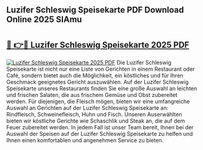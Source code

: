 ## Luzifer Schleswig Speisekarte PDF Download Online 2025 SIAmu

# <h2><a href="http://gc61li2.nevu.top/?p=Luzifer+Schleswig+Speisekarte">🔗 👉🔴 Luzifer Schleswig Speisekarte 2025 PDF</a></h2>

[![Luzifer Schleswig Speisekarte 2025 PDF](https://i.imgur.com/dBaPXMq.png)](http://gc61li2.nevu.top/?p=Luzifer+Schleswig+Speisekarte)
Die Luzifer Schleswig Speisekarte ist nicht nur eine Liste von Gerichten in einem Restaurant oder Café, sondern bietet auch die Möglichkeit, ein köstliches und für Ihren Geschmack geeignetes Gericht auszuwählen. Auf der Luzifer Schleswig Speisekarte unseres Restaurants finden Sie eine große Auswahl an leichten und frischen Salaten, die aus frischem Gemüse und Obst zubereitet werden. Für diejenigen, die Fleisch mögen, bieten wir eine umfangreiche Auswahl an Gerichten auf der Luzifer Schleswig Speisekarte an: Rindfleisch, Schweinefleisch, Huhn und Fisch. Unseren Auserwählten bieten wir köstliche Gerichte wie Schaschlik und Steak an, die auf dem Feuer zubereitet werden. In jedem Fall ist unser Team bereit, Ihnen bei der Auswahl der Speisen auf der Luzifer Schleswig Speisekarte zu helfen und Ihnen einen komfortablen und angenehmen Service zu bieten.
